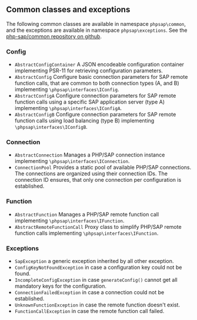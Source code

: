 ## Common classes and exceptions

The following common classes are available in namespace `phpsap\common`, and the exceptions are available in namespace `phpsap\exceptions`. See the [php-sap/common repository on github][common].

### Config

* `AbstractConfigContainer` A JSON encodeable configuration container implementing PSR-11 for retrieving configuration parameters.
* `AbstractConfig` Configure basic connection parameters for SAP remote function calls, that are common to both connection types (A, and B)  implementing `\phpsap\interfaces\IConfig`.
* `AbstractConfigA` Configure connection parameters for SAP remote function calls using a specific SAP application server (type A) implementing `\phpsap\interfaces\IConfigA`.
* `AbstractConfigB` Configure connection parameters for SAP remote function calls using load balancing (type B) implementing `\phpsap\interfaces\IConfigB`.

### Connection

* `AbstractConnection` Manages a PHP/SAP connection instance implementing `\phpsap\interfaces\IConnection`.
* `ConnectionPool` Provides a static pool of available PHP/SAP connections. The connections are organized using their connection IDs. The connection ID ensures, that only one connection per configuration is established.

### Function

* `AbstractFunction` Manages a PHP/SAP remote function call implementing `\phpsap\interfaces\IFunction`.
* `AbstractRemoteFunctionCall` Proxy class to simplify PHP/SAP remote function calls implementing `\phpsap\interfaces\IFunction`.

### Exceptions

* `SapException` a generic exception inherited by all other exception.
* `ConfigKeyNotFoundException` in case a configuration key could not be found.
* `IncompleteConfigException` in case `generateConfig()` cannot get all mandatory keys for the configuration.
* `ConnectionFailedException` in case a connection could not be established.
* `UnknownFunctionException` in case the remote function doesn't exist.
* `FunctionCallException` in case the remote function call failed.


[common]: https://github.com/php-sap/common "Exceptions and abstract classes containing logic for PHP/SAP that is not specific to the underlying PHP module."

